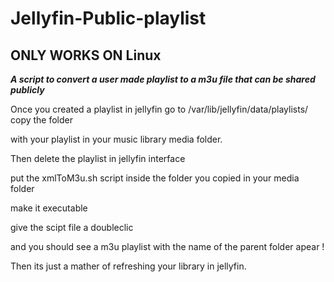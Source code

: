 # Jellyfin-Public-playlist
ONLY WORKS ON Linux 
----------------------------------------

***A script to convert a user made playlist to a m3u file that can be shared publicly***

Once you created a playlist in jellyfin go to /var/lib/jellyfin/data/playlists/ copy the folder 

with your playlist in your music library media folder. 

Then delete the playlist in jellyfin interface 

put the xmlToM3u.sh script inside the folder you copied in your media folder

make it executable 

give the scipt file a doubleclic 

and you should see a m3u playlist with the name of the parent folder apear ! 

Then its just a mather of refreshing your library in jellyfin.

